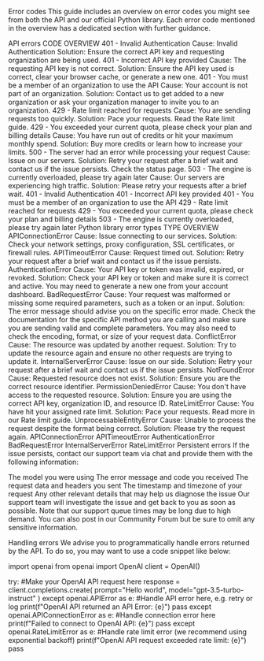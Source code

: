 Error codes
This guide includes an overview on error codes you might see from both the API and our official Python library. Each error code mentioned in the overview has a dedicated section with further guidance.

API errors
CODE	OVERVIEW
401 - Invalid Authentication	Cause: Invalid Authentication
Solution: Ensure the correct API key and requesting organization are being used.
401 - Incorrect API key provided	Cause: The requesting API key is not correct.
Solution: Ensure the API key used is correct, clear your browser cache, or generate a new one.
401 - You must be a member of an organization to use the API	Cause: Your account is not part of an organization.
Solution: Contact us to get added to a new organization or ask your organization manager to invite you to an organization.
429 - Rate limit reached for requests	Cause: You are sending requests too quickly.
Solution: Pace your requests. Read the Rate limit guide.
429 - You exceeded your current quota, please check your plan and billing details	Cause: You have run out of credits or hit your maximum monthly spend.
Solution: Buy more credits or learn how to increase your limits.
500 - The server had an error while processing your request	Cause: Issue on our servers.
Solution: Retry your request after a brief wait and contact us if the issue persists. Check the status page.
503 - The engine is currently overloaded, please try again later	Cause: Our servers are experiencing high traffic.
Solution: Please retry your requests after a brief wait.
401 - Invalid Authentication
401 - Incorrect API key provided
401 - You must be a member of an organization to use the API
429 - Rate limit reached for requests
429 - You exceeded your current quota, please check your plan and billing details
503 - The engine is currently overloaded, please try again later
Python library error types
TYPE	OVERVIEW
APIConnectionError	Cause: Issue connecting to our services.
Solution: Check your network settings, proxy configuration, SSL certificates, or firewall rules.
APITimeoutError	Cause: Request timed out.
Solution: Retry your request after a brief wait and contact us if the issue persists.
AuthenticationError	Cause: Your API key or token was invalid, expired, or revoked.
Solution: Check your API key or token and make sure it is correct and active. You may need to generate a new one from your account dashboard.
BadRequestError	Cause: Your request was malformed or missing some required parameters, such as a token or an input.
Solution: The error message should advise you on the specific error made. Check the documentation for the specific API method you are calling and make sure you are sending valid and complete parameters. You may also need to check the encoding, format, or size of your request data.
ConflictError	Cause: The resource was updated by another request.
Solution: Try to update the resource again and ensure no other requests are trying to update it.
InternalServerError	Cause: Issue on our side.
Solution: Retry your request after a brief wait and contact us if the issue persists.
NotFoundError	Cause: Requested resource does not exist.
Solution: Ensure you are the correct resource identifier.
PermissionDeniedError	Cause: You don't have access to the requested resource.
Solution: Ensure you are using the correct API key, organization ID, and resource ID.
RateLimitError	Cause: You have hit your assigned rate limit.
Solution: Pace your requests. Read more in our Rate limit guide.
UnprocessableEntityError	Cause: Unable to process the request despite the format being correct.
Solution: Please try the request again.
APIConnectionError
APITimeoutError
AuthenticationError
BadRequestError
InternalServerError
RateLimitError
Persistent errors
If the issue persists, contact our support team via chat and provide them with the following information:

The model you were using
The error message and code you received
The request data and headers you sent
The timestamp and timezone of your request
Any other relevant details that may help us diagnose the issue
Our support team will investigate the issue and get back to you as soon as possible. Note that our support queue times may be long due to high demand. You can also post in our Community Forum but be sure to omit any sensitive information.

Handling errors
We advise you to programmatically handle errors returned by the API. To do so, you may want to use a code snippet like below:

import openai
from openai import OpenAI
client = OpenAI()

try:
  #Make your OpenAI API request here
  response = client.completions.create(
    prompt="Hello world",
    model="gpt-3.5-turbo-instruct"
  )
except openai.APIError as e:
  #Handle API error here, e.g. retry or log
  print(f"OpenAI API returned an API Error: {e}")
  pass
except openai.APIConnectionError as e:
  #Handle connection error here
  print(f"Failed to connect to OpenAI API: {e}")
  pass
except openai.RateLimitError as e:
  #Handle rate limit error (we recommend using exponential backoff)
  print(f"OpenAI API request exceeded rate limit: {e}")
  pass